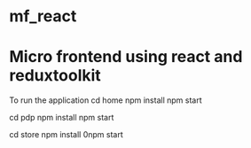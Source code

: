 # mf_react
# Micro frontend using react and reduxtoolkit


To run the application
cd home
npm install 
npm start

cd pdp
npm install
npm start 

cd store 
npm install
0npm start 
